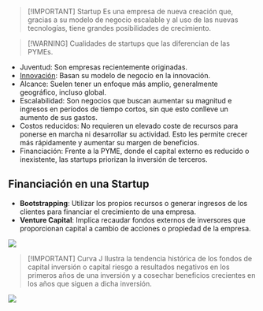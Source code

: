> [!IMPORTANT] Startup
> Es una empresa de nueva creación que, gracias a su modelo de negocio escalable y al uso de las nuevas tecnologías, tiene grandes posibilidades de crecimiento.
 

> [!WARNING] Cualidades de startups que las diferencian de las PYMEs.

- Juventud: Son empresas recientemente originadas.
- [Innovación](Empresa%20de%20Base%20Tecnológica%20II/01-Economía/05-Innovación.md): Basan su modelo de negocio en la innovación.
- Alcance: Suelen tener un enfoque más amplio, generalmente geográfico, incluso global.
- Escalabilidad: Son negocios que buscan aumentar su magnitud e ingresos en períodos de tiempo cortos, sin que esto conlleve un aumento de sus gastos.
- Costos reducidos: No requieren un elevado coste de recursos para ponerse en marcha ni desarrollar su actividad. Esto les permite crecer más rápidamente y aumentar su margen de beneficios.
- Financiación: Frente a la PYME, donde el capital externo es reducido o inexistente, las startups priorizan la inversión de terceros.

## Financiación en una Startup
- **Bootstrapping**: Utilizar los propios recursos o generar ingresos de los clientes para financiar el crecimiento de una empresa.
- **Venture Capital**: Implica recaudar fondos externos de inversores que proporcionan capital a cambio de acciones o propiedad de la empresa.

![](Empresa%20de%20Base%20Tecnológica%20II/img%20ebt2/Pasted%20image%2020241004170810.png)



> [!IMPORTANT] Curva J
> Ilustra la tendencia histórica de los fondos de capital inversión o capital riesgo a resultados negativos en los primeros años de una inversión y a cosechar beneficios crecientes en los años que siguen a dicha inversión. 

![](Empresa%20de%20Base%20Tecnológica%20II/img%20ebt2/Pasted%20image%2020241004170958.png)
